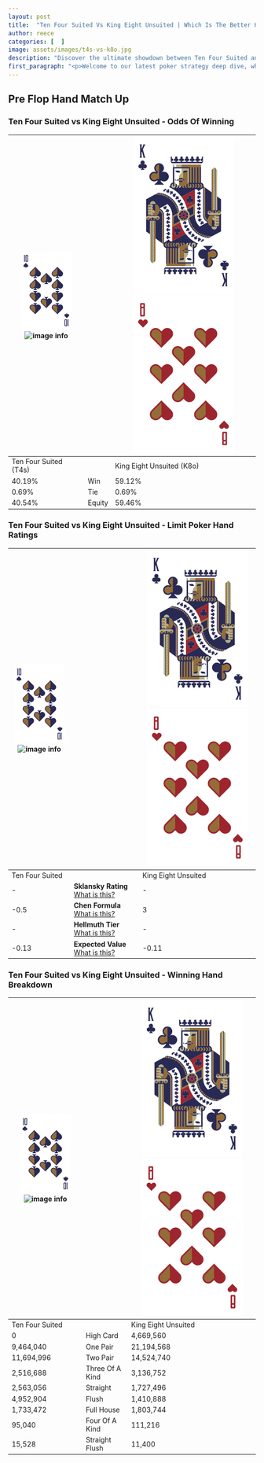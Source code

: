 ```yaml
---
layout: post
title:  "Ten Four Suited Vs King Eight Unsuited | Which Is The Better Hand In Poker? A Complete Guide"
author: reece
categories: [  ]
image: assets/images/t4s-vs-k8o.jpg
description: "Discover the ultimate showdown between Ten Four Suited and King Eight Unsuited in poker! Uncover the odds, strategies, and scenarios where one hand triumphs over the other. Get ready to up your poker game with this thrilling analysis."
first_paragraph: "<p>Welcome to our latest poker strategy deep dive, where we're pitting two distinct hands against each other in a high-stakes showdown: Ten Four Suited vs King Eight Unsuited.</p><p>In the dynamic world of poker, every decision counts, and knowing which hand holds the upper hand is key to your success at the table.</p><p>In this article, we'll dissect these two hands, explore the scenarios where one dominates the other, and equip you with the knowledge to make strategic choices that can tip the odds in your favor.</p><p>Get ready to unravel the intriguing dynamics of these poker hands and elevate your game to new heights.</p>"
---
```




[comment]: # (sp0)

## Pre Flop Hand Match Up

<div class="table hand-ratings" markdown="1"> 



### Ten Four Suited vs King Eight Unsuited - Odds Of Winning


    
| ![image info](assets/images/hand1/T.png) ![image info](assets/images/hand1/4s.png) |  | ![image info](assets/images/hand2/K.png) ![image info](assets/images/hand2/8o.png) |
| -------- | -------- | -------- |
| Ten Four Suited (T4s) |  | King Eight Unsuited (K8o) |
| 40.19% | Win | 59.12% |
| 0.69% | Tie | 0.69% |
| 40.54% | Equity | 59.46% |




[comment]: # (sp1)



### Ten Four Suited vs King Eight Unsuited - Limit Poker Hand Ratings


    
| ![image info](assets/images/hand1/T.png) ![image info](assets/images/hand1/4s.png) |  | ![image info](assets/images/hand2/K.png) ![image info](assets/images/hand2/8o.png) |
| -------- | -------- | -------- |
| Ten Four Suited |  | King Eight Unsuited |
| - | **Sklansky Rating** [What is this?](/sklansky-rating-explained) | - |
| -0.5 | **Chen Formula** [What is this?](/chen-formula-explained) | 3 |
| - | **Hellmuth Tier** [What is this?](/Hellmuth-tier-explained) | - |
| -0.13 | **Expected Value** [What is this?](/expected-value-explained) | -0.11 |




[comment]: # (sp2)



### Ten Four Suited vs King Eight Unsuited - Winning Hand Breakdown


    
| ![image info](assets/images/hand1/T.png) ![image info](assets/images/hand1/4s.png) |  | ![image info](assets/images/hand2/K.png) ![image info](assets/images/hand2/8o.png) |
| -------- | -------- | -------- |
| Ten Four Suited |  | King Eight Unsuited |
| 0 | High Card | 4,669,560 |
| 9,464,040 | One Pair | 21,194,568 |
| 11,694,996 | Two Pair | 14,524,740 |
| 2,516,688 | Three Of A Kind | 3,136,752 |
| 2,563,056 | Straight | 1,727,496 |
| 4,952,904 | Flush | 1,410,888 |
| 1,733,472 | Full House | 1,803,744 |
| 95,040 | Four Of A Kind | 111,216 |
| 15,528 | Straight Flush | 11,400 |




[comment]: # (sp3)



</div>

[comment]: # (sp4)



[comment]: # (sp5)

